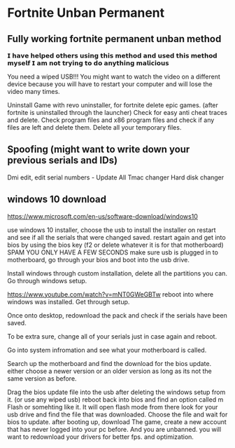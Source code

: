 # Fortnite Unban Permanent

Fully working fortnite permanent unban method
---------------------------------------------

𝗜 𝗵𝗮𝘃𝗲 𝗵𝗲𝗹𝗽𝗲𝗱 𝗼𝘁𝗵𝗲𝗿𝘀 𝘂𝘀𝗶𝗻𝗴 𝘁𝗵𝗶𝘀 𝗺𝗲𝘁𝗵𝗼𝗱 𝗮𝗻𝗱 𝘂𝘀𝗲𝗱 𝘁𝗵𝗶𝘀 𝗺𝗲𝘁𝗵𝗼𝗱 𝗺𝘆𝘀𝗲𝗹𝗳 𝗜 𝗮𝗺 𝗻𝗼𝘁 𝘁𝗿𝘆𝗶𝗻𝗴 𝘁𝗼 𝗱𝗼 𝗮𝗻𝘆𝘁𝗵𝗶𝗻𝗴 𝗺𝗮𝗹𝗶𝗰𝗶𝗼𝘂𝘀


You need a wiped USB!!!
You might want to watch the video on a different device because you will have to restart your computer and will lose the video many times.

Uninstall Game with revo uninstaller, for fortnite delete epic games. (after fortnite is uninstalled through the launcher) 
Check for easy anti cheat traces and delete. Check program files and x86 program files and check if any files are left and delete them. Delete all your temporary files.

Spoofing (might want to write down your previous serials and IDs)
-----------------------------------------------------------------
Dmi edit, edit serial numbers - Update All 
Tmac changer
Hard disk changer

windows 10 download 
-------------------
https://www.microsoft.com/en-us/software-download/windows10

use windows 10 installer, choose the usb to install the installer on
restart and see if all the serials that were changed saved.
restart again and get into bios by using the bios key (f2 or delete whatever it is for that motherboard) SPAM YOU ONLY HAVE A FEW SECONDS
make sure usb is plugged in to motherboard, go through your bios and boot into the usb drive.

Install windows through custom installation, delete all the partitions you can. Go through windows setup. 

https://www.youtube.com/watch?v=mNT0GWeGBTw
reboot into where windows was installed. Get through setup.  

Once onto desktop, redownload the pack and check if the serials have been saved. 

To be extra sure, change all of your serials just in case again and reboot. 

Go into system infromation and see what your motherboard is called. 

Search up the motherboard and find the download for the bios update. either choose a newer version or an older version as long as its not the same version as before.

Drag the bios update file into the usb after deleting the windows setup from it. (or use any wiped usb)
reboot back into bios and find an option called m Flash or somehting like it. It will open flash mode
from there look for your usb drive and find the file that was downloaded. Choose the file and wait for bios to update. 
after booting up, download The game, create a new account that has never logged into your pc before. And you are unbanned.
you will want to redownload your drivers for better fps. and optimization.
